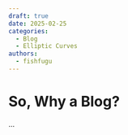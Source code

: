 ```yaml
---
draft: true
date: 2025-02-25
categories:
  - Blog
  - Elliptic Curves
authors:
  - fishfugu
---
```


# So, Why a Blog?

...
